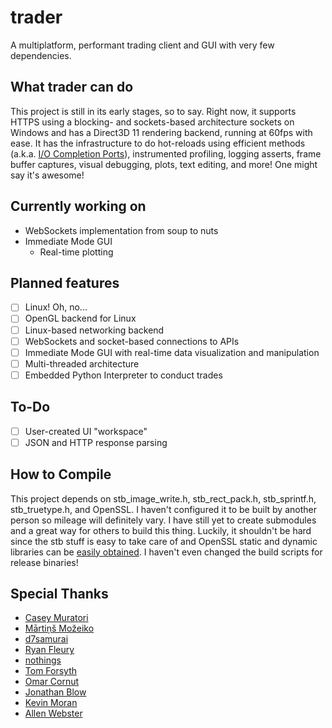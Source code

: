# trader
A multiplatform, performant trading client and GUI with very few dependencies.

## What trader can do
This project is still in its early stages, so to say. Right now, it supports HTTPS using a blocking- and sockets-based architecture sockets on Windows and has a Direct3D 11 rendering backend, running at 60fps with ease. It has the infrastructure to do hot-reloads using efficient methods (a.k.a. [I/O Completion Ports](https://learn.microsoft.com/en-us/windows/win32/fileio/i-o-completion-ports)), instrumented profiling, logging asserts, frame buffer captures, visual debugging, plots, text editing, and more! One might say it's awesome!

## Currently working on 
- WebSockets implementation from soup to nuts
- Immediate Mode GUI
    - Real-time plotting

## Planned features
- [ ] Linux! Oh, no...
- [ ] OpenGL backend for Linux
- [ ] Linux-based networking backend
- [ ] WebSockets and socket-based connections to APIs
- [ ] Immediate Mode GUI with real-time data visualization and manipulation
- [ ] Multi-threaded architecture
- [ ] Embedded Python Interpreter to conduct trades

## To-Do
- [ ] User-created UI "workspace"
- [ ] JSON and HTTP response parsing

## How to Compile
This project depends on stb\_image\_write.h, stb\_rect\_pack.h, stb\_sprintf.h, stb\_truetype.h, and OpenSSL. I haven't configured it to be built by another person so mileage will definitely vary. I have still yet to create submodules and a great way for others to build this thing. Luckily, it shouldn't be hard since the stb stuff is easy to take care of and OpenSSL static and dynamic libraries can be [easily obtained](https://wiki.openssl.org/index.php/Binaries). I haven't even changed the build scripts for release binaries!

## Special Thanks
- [Casey Muratori](https://mollyrocket.com)
- [Mārtiņš Možeiko](https://github.com/mmozeiko)
- [d7samurai](https://github.com/d7samurai)
- [Ryan Fleury](https://www.rfleury.com/)
- [nothings](http://nothings.org/)
- [Tom Forsyth](https://tomforsyth1000.github.io/blog.wiki.html)
- [Omar Cornut](https://github.com/ocornut)
- [Jonathan Blow](http://number-none.com/blow/)
- [Kevin Moran](https://github.com/kevinmoran)
- [Allen Webster](https://mr4th.com/)
